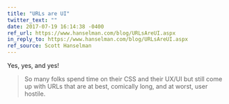 ```yaml
---
title: "URLs are UI"
twitter_text: ""
date: 2017-07-19 16:14:38 -0400
ref_url: https://www.hanselman.com/blog/URLsAreUI.aspx
in_reply_to: https://www.hanselman.com/blog/URLsAreUI.aspx
ref_source: Scott Hanselman
---
```


Yes, yes, and yes!

> So many folks spend time on their CSS and their UX/UI but still come up with URLs that are at best, comically long, and at worst, user hostile.